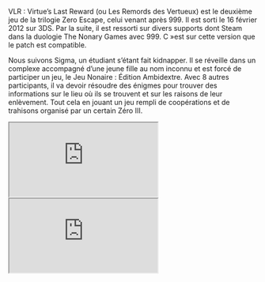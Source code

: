 VLR : Virtue’s Last Reward (ou Les Remords des Vertueux) est le deuxième jeu de la trilogie Zero Escape, celui venant après 999. Il est sorti le 16 février 2012 sur 3DS. Par la suite, il est ressorti sur divers supports dont Steam dans la duologie The Nonary Games avec 999. C »est sur cette version que le patch est compatible.

Nous suivons Sigma, un étudiant s’étant fait kidnapper. Il se réveille dans un complexe accompagné d’une jeune fille au nom inconnu et est forcé de participer un jeu, le Jeu Nonaire : Édition Ambidextre. Avec 8 autres participants, il va devoir résoudre des énigmes pour trouver des informations sur le lieu où ils se trouvent et sur les raisons de leur enlèvement. Tout cela en jouant un jeu rempli de coopérations et de trahisons organisé par un certain Zéro III.


<iframe src="https://www.youtube.com/embed/IVpBgMDD5MM"></iframe>

<iframe src="https://store.steampowered.com/widget/477740/"></iframe>